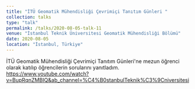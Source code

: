 ```yaml
---
title: "İTÜ Geomatik Mühendisliği Çevrimiçi Tanıtım Günleri "
collection: talks
type: "talk"
permalink: /talks/2020-08-05-talk-11
venue: "İstanbul Teknik Üniversitesi Geomatik Mühendisliği Bölümü"
date: 2020-08-05
location: "İstanbul, Türkiye"
---
```


İTÜ Geomatik Mühendisliği Çevrimiçi Tanıtım Günleri'ne mezun öğrenci olarak katılıp öğrencilerin sorularını yanıtladım.
https://www.youtube.com/watch?v=BupRqnZMBIQ&ab_channel=%C4%B0stanbulTeknik%C3%9Cniversitesi
